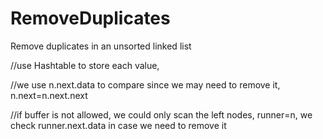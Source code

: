 # RemoveDuplicates
Remove duplicates in an unsorted linked list

//use Hashtable to store each value,

//we use n.next.data to compare since we may need to remove it, n.next=n.next.next

//if buffer is not allowed, we could only scan the left nodes, runner=n, we check runner.next.data in case we need to remove it

